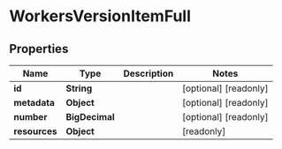 

# WorkersVersionItemFull


## Properties

| Name | Type | Description | Notes |
|------------ | ------------- | ------------- | -------------|
|**id** | **String** |  |  [optional] [readonly] |
|**metadata** | **Object** |  |  [optional] [readonly] |
|**number** | **BigDecimal** |  |  [optional] [readonly] |
|**resources** | **Object** |  |  [readonly] |



